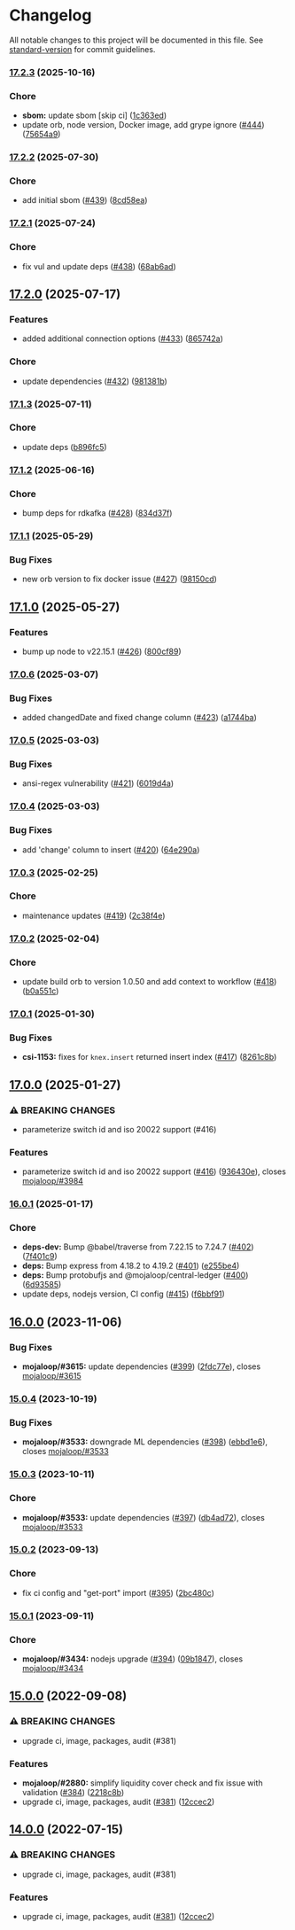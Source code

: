 # Changelog

All notable changes to this project will be documented in this file. See [standard-version](https://github.com/conventional-changelog/standard-version) for commit guidelines.

### [17.2.3](https://github.com/mojaloop/central-settlement/compare/v17.2.2...v17.2.3) (2025-10-16)


### Chore

* **sbom:** update sbom [skip ci] ([1c363ed](https://github.com/mojaloop/central-settlement/commit/1c363ed75864de68398958c1c2f6ea5289471280))
* update orb, node version, Docker image, add grype ignore ([#444](https://github.com/mojaloop/central-settlement/issues/444)) ([75654a9](https://github.com/mojaloop/central-settlement/commit/75654a96d6862c216587ad647b31bfef4cd398df))

### [17.2.2](https://github.com/mojaloop/central-settlement/compare/v17.2.1...v17.2.2) (2025-07-30)


### Chore

* add initial sbom ([#439](https://github.com/mojaloop/central-settlement/issues/439)) ([8cd58ea](https://github.com/mojaloop/central-settlement/commit/8cd58ea5a9de284ee38541eb9a4d7f29a32e623e))

### [17.2.1](https://github.com/mojaloop/central-settlement/compare/v17.2.0...v17.2.1) (2025-07-24)


### Chore

* fix vul and update deps ([#438](https://github.com/mojaloop/central-settlement/issues/438)) ([68ab6ad](https://github.com/mojaloop/central-settlement/commit/68ab6ad87eef01c2aea9568442b25e51b1b0b68a))

## [17.2.0](https://github.com/mojaloop/central-settlement/compare/v17.1.2...v17.2.0) (2025-07-17)


### Features

* added additional connection options ([#433](https://github.com/mojaloop/central-settlement/issues/433)) ([865742a](https://github.com/mojaloop/central-settlement/commit/865742ae21fb8d2a9e681cc4e89ac840d79ec5b4))


### Chore

* update dependencies ([#432](https://github.com/mojaloop/central-settlement/issues/432)) ([981381b](https://github.com/mojaloop/central-settlement/commit/981381b3520203b14f9a2a8a931cfbc3304cc8f1))

### [17.1.3](https://github.com/mojaloop/central-settlement/compare/v17.1.2...v17.1.3) (2025-07-11)


### Chore

* update deps ([b896fc5](https://github.com/mojaloop/central-settlement/commit/b896fc5970ed8638c3bfe2a5e06961728bbf44e5))

### [17.1.2](https://github.com/mojaloop/central-settlement/compare/v17.1.1...v17.1.2) (2025-06-16)


### Chore

* bump deps for rdkafka ([#428](https://github.com/mojaloop/central-settlement/issues/428)) ([834d37f](https://github.com/mojaloop/central-settlement/commit/834d37fff7f6d3986a8c8abd7340e897a4374873))

### [17.1.1](https://github.com/mojaloop/central-settlement/compare/v17.1.0...v17.1.1) (2025-05-29)


### Bug Fixes

* new orb version to fix docker issue ([#427](https://github.com/mojaloop/central-settlement/issues/427)) ([98150cd](https://github.com/mojaloop/central-settlement/commit/98150cdc2988cffb82b2d6d7b043a0ab94c09909))

## [17.1.0](https://github.com/mojaloop/central-settlement/compare/v17.0.6...v17.1.0) (2025-05-27)


### Features

* bump up node to v22.15.1 ([#426](https://github.com/mojaloop/central-settlement/issues/426)) ([800cf89](https://github.com/mojaloop/central-settlement/commit/800cf89e414a867884673870a93d464b4f10ead1))

### [17.0.6](https://github.com/mojaloop/central-settlement/compare/v17.0.5...v17.0.6) (2025-03-07)


### Bug Fixes

* added changedDate and fixed change column ([#423](https://github.com/mojaloop/central-settlement/issues/423)) ([a1744ba](https://github.com/mojaloop/central-settlement/commit/a1744bafd391f5c38578f3c5931d9b2e0324a718))

### [17.0.5](https://github.com/mojaloop/central-settlement/compare/v17.0.4...v17.0.5) (2025-03-03)


### Bug Fixes

* ansi-regex vulnerability ([#421](https://github.com/mojaloop/central-settlement/issues/421)) ([6019d4a](https://github.com/mojaloop/central-settlement/commit/6019d4abfdaba1bbea2da8f6beedc4a5d5dcad72))

### [17.0.4](https://github.com/mojaloop/central-settlement/compare/v17.0.3...v17.0.4) (2025-03-03)


### Bug Fixes

* add 'change' column to insert ([#420](https://github.com/mojaloop/central-settlement/issues/420)) ([64e290a](https://github.com/mojaloop/central-settlement/commit/64e290a287f0d34cf7dff6d70a2b465db1603f86))

### [17.0.3](https://github.com/mojaloop/central-settlement/compare/v17.0.2...v17.0.3) (2025-02-25)


### Chore

* maintenance updates ([#419](https://github.com/mojaloop/central-settlement/issues/419)) ([2c38f4e](https://github.com/mojaloop/central-settlement/commit/2c38f4eee91fcd85c8bee235bc456ddd5fc155eb))

### [17.0.2](https://github.com/mojaloop/central-settlement/compare/v17.0.1...v17.0.2) (2025-02-04)


### Chore

* update build orb to version 1.0.50 and add context to workflow ([#418](https://github.com/mojaloop/central-settlement/issues/418)) ([b0a551c](https://github.com/mojaloop/central-settlement/commit/b0a551c2e32a52e65affbd4f632e08b0eb286a89))

### [17.0.1](https://github.com/mojaloop/central-settlement/compare/v17.0.0...v17.0.1) (2025-01-30)


### Bug Fixes

* **csi-1153:** fixes for `knex.insert` returned insert index ([#417](https://github.com/mojaloop/central-settlement/issues/417)) ([8261c8b](https://github.com/mojaloop/central-settlement/commit/8261c8ba81472b7fb464497c731db7b08b8ae0eb))

## [17.0.0](https://github.com/mojaloop/central-settlement/compare/v16.0.1...v17.0.0) (2025-01-27)


### ⚠ BREAKING CHANGES

* parameterize switch id and iso 20022 support (#416)

### Features

* parameterize switch id and iso 20022 support ([#416](https://github.com/mojaloop/central-settlement/issues/416)) ([936430e](https://github.com/mojaloop/central-settlement/commit/936430e673b45a93fdd1ca603a4eda44db66f3fd)), closes [mojaloop/#3984](https://github.com/mojaloop/project/issues/3984)

### [16.0.1](https://github.com/mojaloop/central-settlement/compare/v16.0.0...v16.0.1) (2025-01-17)


### Chore

* **deps-dev:** Bump @babel/traverse from 7.22.15 to 7.24.7 ([#402](https://github.com/mojaloop/central-settlement/issues/402)) ([7f401c9](https://github.com/mojaloop/central-settlement/commit/7f401c9c8c0e0fadfd5a231d73ce8dcc75e8a34a))
* **deps:** Bump express from 4.18.2 to 4.19.2 ([#401](https://github.com/mojaloop/central-settlement/issues/401)) ([e255be4](https://github.com/mojaloop/central-settlement/commit/e255be4ac6ffd711a265041e0d1d23a5f3821335))
* **deps:** Bump protobufjs and @mojaloop/central-ledger ([#400](https://github.com/mojaloop/central-settlement/issues/400)) ([6d93585](https://github.com/mojaloop/central-settlement/commit/6d93585b23ff21a35b03545757fd91b0961f6934))
* update deps, nodejs version, CI config ([#415](https://github.com/mojaloop/central-settlement/issues/415)) ([f6bbf91](https://github.com/mojaloop/central-settlement/commit/f6bbf91a551439d3e3b060e9b23e4ef377b47973))

## [16.0.0](https://github.com/mojaloop/central-settlement/compare/v15.0.4...v16.0.0) (2023-11-06)


### Bug Fixes

* **mojaloop/#3615:** update dependencies ([#399](https://github.com/mojaloop/central-settlement/issues/399)) ([2fdc77e](https://github.com/mojaloop/central-settlement/commit/2fdc77e7e27bb4cd668b05d229dd94831919d049)), closes [mojaloop/#3615](https://github.com/mojaloop/project/issues/3615)

### [15.0.4](https://github.com/mojaloop/central-settlement/compare/v15.0.3...v15.0.4) (2023-10-19)


### Bug Fixes

* **mojaloop/#3533:** downgrade ML dependencies ([#398](https://github.com/mojaloop/central-settlement/issues/398)) ([ebbd1e6](https://github.com/mojaloop/central-settlement/commit/ebbd1e6228a1e0d881494b3a801159fe540b0f2e)), closes [mojaloop/#3533](https://github.com/mojaloop/project/issues/3533)

### [15.0.3](https://github.com/mojaloop/central-settlement/compare/v15.0.2...v15.0.3) (2023-10-11)


### Chore

* **mojaloop/#3533:** update dependencies ([#397](https://github.com/mojaloop/central-settlement/issues/397)) ([db4ad72](https://github.com/mojaloop/central-settlement/commit/db4ad72e464d9f616719b2c07c4c5f760e8b3767)), closes [mojaloop/#3533](https://github.com/mojaloop/project/issues/3533)

### [15.0.2](https://github.com/mojaloop/central-settlement/compare/v15.0.1...v15.0.2) (2023-09-13)


### Chore

* fix ci config and "get-port" import ([#395](https://github.com/mojaloop/central-settlement/issues/395)) ([2bc480c](https://github.com/mojaloop/central-settlement/commit/2bc480c810fee977d018d42341e5c9544dfb9c74))

### [15.0.1](https://github.com/mojaloop/central-settlement/compare/v15.0.0...v15.0.1) (2023-09-11)


### Chore

* **mojaloop/#3434:** nodejs upgrade ([#394](https://github.com/mojaloop/central-settlement/issues/394)) ([09b1847](https://github.com/mojaloop/central-settlement/commit/09b1847432f2b44a81aef53ecda4c3afa8f77eb3)), closes [mojaloop/#3434](https://github.com/mojaloop/project/issues/3434)

## [15.0.0](https://github.com/mojaloop/central-settlement/compare/v13.4.1...v15.0.0) (2022-09-08)


### ⚠ BREAKING CHANGES

* upgrade ci, image, packages, audit (#381)

### Features

* **mojaloop/#2880:** simplify liquidity cover check and fix issue with validation ([#384](https://github.com/mojaloop/central-settlement/issues/384)) ([2218c8b](https://github.com/mojaloop/central-settlement/commit/2218c8ba9b410e51ba891bfedddf2d494606a11a))
* upgrade ci, image, packages, audit ([#381](https://github.com/mojaloop/central-settlement/issues/381)) ([12ccec2](https://github.com/mojaloop/central-settlement/commit/12ccec2a3b25d2569b352483a3da3fd7455600f6))

## [14.0.0](https://github.com/mojaloop/central-settlement/compare/v13.4.1...v14.0.0) (2022-07-15)


### ⚠ BREAKING CHANGES

* upgrade ci, image, packages, audit (#381)

### Features

* upgrade ci, image, packages, audit ([#381](https://github.com/mojaloop/central-settlement/issues/381)) ([12ccec2](https://github.com/mojaloop/central-settlement/commit/12ccec2a3b25d2569b352483a3da3fd7455600f6))
